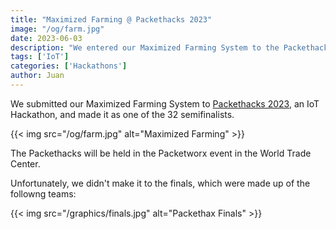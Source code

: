 ```yaml
---
title: "Maximized Farming @ Packethacks 2023"
image: "/og/farm.jpg"
date: 2023-06-03
description: "We entered our Maximized Farming System to the Packethacks 2023 contest"
tags: ['IoT']
categories: ['Hackathons']
author: Juan
---
```




We submitted our Maximized Farming System to [Packethacks 2023](https://packethacks.info/), an IoT Hackathon, and made it as one of the 32 semifinalists.  

{{< img src="/og/farm.jpg" alt="Maximized Farming"  >}}


The Packethacks will be held in the Packetworx event in the World Trade Center.

Unfortunately, we didn't make it to the finals, which were made up of the followng teams:

{{< img src="/graphics/finals.jpg" alt="Packethax Finals"  >}}

